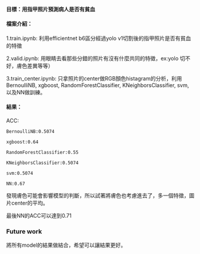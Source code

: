 #### 目標：用指甲照片預測病人是否有貧血

#### 檔案介紹：

1.train.ipynb: 利用efficientnet b6區分經過yolo v1切割後的指甲照片是否有貧血的特徵

2.valid.ipynb: 用眼睛去看那些分錯的照片有沒有什麼共同的特徵，ex:yolo 切不好，膚色差異等等）

3.train_center.ipynb: 只拿照片的center做RGB顏色histagram的分析，利用BernoulliNB, xgboost, RandomForestClassifier, KNeighborsClassifier, svm, 以及NN做訓練。

#### 結果：

ACC:

    BernoulliNB:0.5074

    xgboost:0.64

    RandomForestClassifier:0.55

    KNeighborsClassifier:0.5074

    svm:0.5074

    NN:0.67

發現膚色可能會影響模型的判斷，所以試著將膚色也考慮進去了，多一個特徵，圖片center的平均。

最後NN的ACC可以達到0.71

### Future work

將所有model的結果做結合，希望可以讓結果更好。
